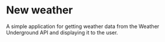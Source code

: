 New weather
========================================

A simple application for getting weather data from the Weather Underground API and displaying it to the user.

